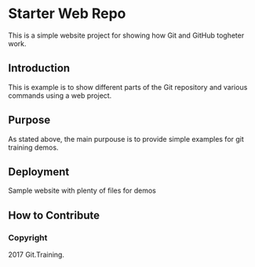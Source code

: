 # Starter Web Repo
 
 This is a simple website project for showing how Git and GitHub togheter work.

## Introduction

This is example is to show different parts of the Git repository and various commands using a web project.

## Purpose

As stated above, the main purpouse is to provide simple examples for git training demos.

## Deployment

Sample website with plenty of files for demos

## How to Contribute

### Copyright

2017 Git.Training.